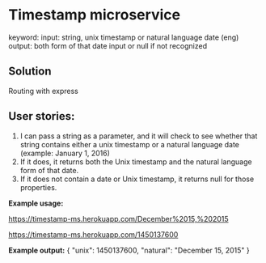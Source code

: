 # Timestamp microservice
keyword:
input: string, unix timestamp or natural language date (eng)
output: both form of that date input
or null if not recognized

## Solution
Routing with express

## User stories:
1) I can pass a string as a parameter, and it will check to see whether that string contains either a unix timestamp or a natural language date (example: January 1, 2016)
2) If it does, it returns both the Unix timestamp and the natural language form of that date.
3) If it does not contain a date or Unix timestamp, it returns null for those properties.

**Example usage:**

https://timestamp-ms.herokuapp.com/December%2015,%202015

https://timestamp-ms.herokuapp.com/1450137600

**Example output:**
{ "unix": 1450137600, "natural": "December 15, 2015" }